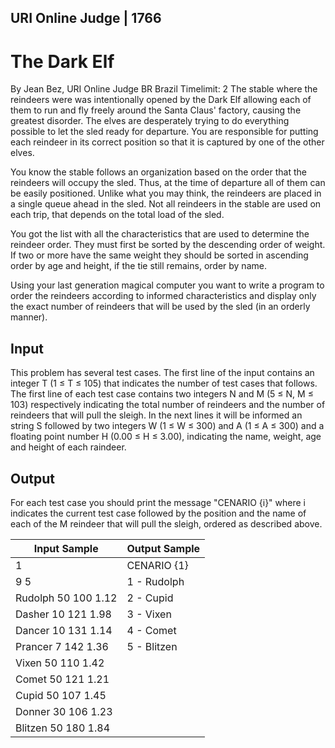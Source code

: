 ## URI Online Judge | 1766
# The Dark Elf
By Jean Bez, URI Online Judge BR Brazil
Timelimit: 2
The stable where the reindeers were was intentionally opened by the Dark Elf allowing each of them to run and fly freely around the Santa Claus' factory, causing the greatest disorder. The elves are desperately trying to do everything possible to let the sled ready for departure. You are responsible for putting each reindeer in its correct position so that it is captured by one of the other elves.



You know the stable follows an organization based on the order that the reindeers will occupy the sled. Thus, at the time of departure all of them can be easily positioned. Unlike what you may think, the reindeers are placed in a single queue ahead in the sled. Not all reindeers in the stable are used on each trip, that depends on the total load of the sled.

You got the list with all the characteristics that are used to determine the reindeer order. They must first be sorted by the descending order of weight. If two or more have the same weight they should be sorted in ascending order by age and height, if the tie still remains, order by name.

Using your last generation magical computer you want to write a program to order the reindeers according to informed characteristics and display only the exact number of reindeers that will be used by the sled (in an orderly manner).

## Input

This problem has several test cases. The first line of the input contains an integer T (1 ≤ T ≤ 105) that indicates the number of test cases that follows. The first line of each test case contains two integers N and M (5 ≤ N, M ≤ 103) respectively indicating the total number of reindeers and the number of reindeers that will pull the sleigh. In the next lines it will be informed an string S followed by two integers W (1 ≤ W ≤ 300) and A (1 ≤ A ≤ 300) and a floating point number H (0.00 ≤ H ≤ 3.00), indicating the name, weight, age and height of each raindeer.

## Output

For each test case you should print the message "CENARIO {i}" where i indicates the current test case followed by the position and the name of each of the M reindeer that will pull the sleigh, ordered as described above.

Input Sample|	Output Sample
|-|-|
1|CENARIO {1}
9 5|1 - Rudolph
Rudolph 50 100 1.12|2 - Cupid
Dasher 10 121 1.98|3 - Vixen
Dancer 10 131 1.14|4 - Comet
Prancer 7 142 1.36|5 - Blitzen
Vixen 50 110 1.42|
Comet 50 121 1.21|
Cupid 50 107 1.45|
Donner 30 106 1.23|
Blitzen 50 180 1.84|